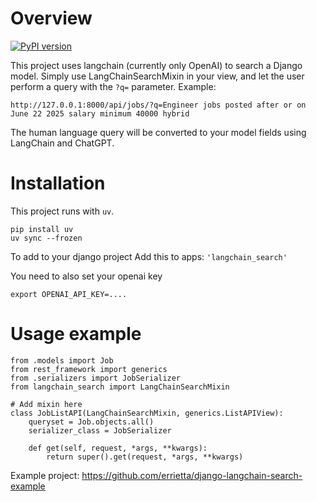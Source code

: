 # Overview

[![PyPI version](https://img.shields.io/pypi/v/langchain-search-django.svg)](https://pypi.org/project/langchain-search-django/)


This project uses langchain (currently only OpenAI) to search a Django model.
Simply use LangChainSearchMixin in your view, and let the user perform
a query with the `?q=` parameter.
Example:
```
http://127.0.0.1:8000/api/jobs/?q=Engineer jobs posted after or on June 22 2025 salary minimum 40000 hybrid
```

The human language query will be converted to your model fields using LangChain
and ChatGPT.

# Installation


This project runs with `uv`.
```
pip install uv
uv sync --frozen
```

To add to your django project
Add this to apps: `'langchain_search'`


You need to also set your openai key

```
export OPENAI_API_KEY=....
```


# Usage example

```
from .models import Job
from rest_framework import generics
from .serializers import JobSerializer
from langchain_search import LangChainSearchMixin

# Add mixin here
class JobListAPI(LangChainSearchMixin, generics.ListAPIView):
    queryset = Job.objects.all()
    serializer_class = JobSerializer

    def get(self, request, *args, **kwargs):
        return super().get(request, *args, **kwargs)
```

Example project: https://github.com/errietta/django-langchain-search-example

